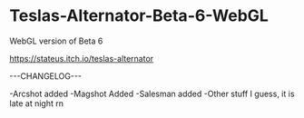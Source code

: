 # Teslas-Alternator-Beta-6-WebGL
WebGL version of Beta 6



https://stateus.itch.io/teslas-alternator

---CHANGELOG---

-Arcshot added
-Magshot Added
-Salesman added
-Other stuff I guess, it is late at night rn
